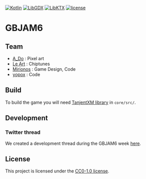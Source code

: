 [![Kotlin](https://img.shields.io/badge/kotlin-1.2.60-f88909.svg)](http://kotlinlang.org/) [![LibGDX](https://img.shields.io/badge/libgdx-1.9.8-e44d3c.svg)](https://libgdx.badlogicgames.com/) [![LibKTX](https://img.shields.io/badge/libktx-1.9.8--b1-0095d5.svg)](https://github.com/libktx/ktx) [![license](https://img.shields.io/badge/license-CC0--1.0-green.svg)](https://github.com/yopox/GBJAM6/blob/master/LICENSE)

# GBJAM6

<!-- Title screen gif -->

## Team

- [A_Do](https://www.twitter.com/adorikill) : Pixel art
- [Le Art](https://www.twitter.com/LeArtRemix) : Chiptunes
- [Mirionos](https://www.twitter.com/Mirionos) : Game Design, Code
- [yopox](https://www.twitter.com/elyopox) : Code

## Build

To build the game you will need [TanjentXM library](http://www.tanjent.se/labs/tanjentxm.html) in `core/src/`.

## Development

### Twitter thread

We created a development thread during the GBJAM6 week [here](https://twitter.com/elyopox/status/1030698502471315458).

## License

This project is licensed under the [CC0-1.0 license](https://github.com/yopox/GBJAM6/blob/master/LICENSE).
